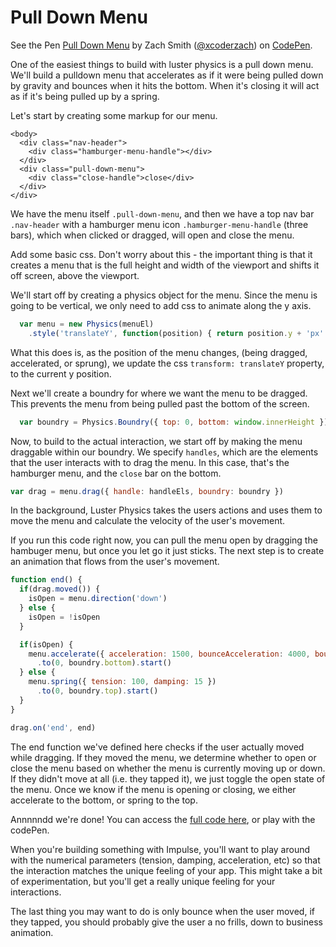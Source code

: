 Pull Down Menu
==============

<p data-height="564" data-theme-id="8002" data-slug-hash="nmewI" data-default-tab="result" class='codepen'>See the Pen <a href='http://codepen.io/xcoderzach/pen/nmewI/'>Pull Down Menu</a> by Zach Smith (<a href='http://codepen.io/xcoderzach'>@xcoderzach</a>) on <a href='http://codepen.io'>CodePen</a>.</p>

  One of the easiest things to build with luster physics is a pull down menu.
We'll build a pulldown menu that accelerates as if it were being pulled down
by gravity and bounces when it hits the bottom. When it's closing it will
act as if it's being pulled up by a spring.

  Let's start by creating some markup for our menu.

```markup
<body>
  <div class="nav-header">
    <div class="hamburger-menu-handle"></div>
  </div>
  <div class="pull-down-menu">
    <div class="close-handle">close</div>
  </div>
</div>
```

  We have the menu itself `.pull-down-menu`, and then we have a top nav bar
`.nav-header` with a hamburger menu icon `.hamburger-menu-handle` (three
bars), which when clicked or dragged, will open and close the menu.

  Add some basic css. Don't worry about this - the important thing is that it creates a menu that
is the full height and width of the viewport and shifts it off screen, above
the viewport.

  We'll start off by creating a physics object for the menu. Since the menu is
going to be vertical, we only need to add css to animate along the y axis.

```javascript
  var menu = new Physics(menuEl)
    .style('translateY', function(position) { return position.y + 'px' })
```

  What this does is, as the position of the menu changes, (being dragged,
accelerated, or sprung), we update the css `transform: translateY` property, to the
current y position.

  Next we'll create a boundry for where we want the menu to be dragged.
 This prevents the menu from being pulled past the bottom of the screen.

```javascript
  var boundry = Physics.Boundry({ top: 0, bottom: window.innerHeight })
```

  Now, to build to the actual interaction, we start off by making the menu
draggable within our boundry.  We specify `handles`, which are the elements
that the user interacts with to drag the menu.  In this case, that's the hamburger
menu, and the `close` bar on the bottom.

```javascript
var drag = menu.drag({ handle: handleEls, boundry: boundry })
```

  In the background, Luster Physics takes the users actions and uses them to move
the menu and calculate the velocity of the user's movement.

  If you run this code right now, you can pull the menu open by dragging
the hambuger menu, but once you let go it just sticks.  The next step is
to create an animation that flows from the user's movement.

```javascript
function end() {
  if(drag.moved()) {
    isOpen = menu.direction('down')
  } else {
    isOpen = !isOpen
  }

  if(isOpen) {
    menu.accelerate({ acceleration: 1500, bounceAcceleration: 4000, bounce: true })
      .to(0, boundry.bottom).start()
  } else {
    menu.spring({ tension: 100, damping: 15 })
      .to(0, boundry.top).start()
  }
}

drag.on('end', end)
```

  The end function we've defined here checks if the user actually moved while
dragging.  If they moved the menu, we determine whether to open or close the
menu based on whether the menu is currently moving up or down.  If they
didn't move at all (i.e. they tapped it), we just toggle the open state of the
menu.  Once we know if the menu is opening or closing, we either accelerate to the
bottom, or spring to the top.

  Annnnndd we're done! You can access the [full code here](https://github.com/luster-io/demo-pull-down-menu/blob/master/app/scripts/app.js), or play with the codePen.

  When you're building something with Impulse, you'll want to play around with the
numerical parameters (tension, damping, acceleration, etc) so that the interaction
matches the unique feeling of your app.  This might take a bit of experimentation, but
you'll get a really unique feeling for your interactions.

  The last thing you may want to do is only bounce when the user moved, if they
tapped, you should probably give the user a no frills, down to business
animation.